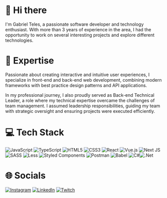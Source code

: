# 👋 Hi there

I'm Gabriel Teles, a passionate software developer and technology enthusiast.
With more than 3 years of experience in the area, I had the opportunity to work on several interesting projects and explore different technologies.

# 🚀 Expertise

Passionate about creating interactive and intuitive user experiences, I specialize in front-end and back-end web development, combining modern frameworks with best practice design patterns and API applications.

In my professional journey, I also proudly served as Back-end Technical Leader, a role where my technical expertise overcame the challenges of team management. I assumed leadership responsibilities, guiding my team with strategic oversight and ensuring projects were executed efficiently.

# 💻 Tech Stack
![JavaScript](https://img.shields.io/badge/javascript-%23323330.svg?style=for-the-badge&logo=javascript&logoColor=%23F7DF1E) ![TypeScript](https://img.shields.io/badge/typescript-%23007ACC.svg?style=for-the-badge&logo=typescript&logoColor=white) ![HTML5](https://img.shields.io/badge/html5-%23E34F26.svg?style=for-the-badge&logo=html5&logoColor=white) ![CSS3](https://img.shields.io/badge/css3-%231572B6.svg?style=for-the-badge&logo=css3&logoColor=white) ![React](https://img.shields.io/badge/react-%2320232a.svg?style=for-the-badge&logo=react&logoColor=%2361DAFB) ![Vue.js](https://img.shields.io/badge/vuejs-%2335495e.svg?style=for-the-badge&logo=vuedotjs&logoColor=%234FC08D) ![Next JS](https://img.shields.io/badge/Next-black?style=for-the-badge&logo=next.js&logoColor=white) ![SASS](https://img.shields.io/badge/SASS-hotpink.svg?style=for-the-badge&logo=SASS&logoColor=white) ![Less](https://img.shields.io/badge/less-2B4C80?style=for-the-badge&logo=less&logoColor=white)  ![Styled Components](https://img.shields.io/badge/styled--components-DB7093?style=for-the-badge&logo=styled-components&logoColor=white) ![Postman](https://img.shields.io/badge/Postman-FF6C37?style=for-the-badge&logo=postman&logoColor=white) ![Babel](https://img.shields.io/badge/Babel-F9DC3e?style=for-the-badge&logo=babel&logoColor=black)
![C#](https://img.shields.io/badge/csharp-black.svg?style=for-the-badge&logo=csharp&logoColor=blue)![.Net](https://img.shields.io/badge/net-%23323330.svg?style=for-the-badge&logo=.net&logoColor=blue)

# 🌐 Socials
[![Instagram](https://img.shields.io/badge/Instagram-%23E4405F.svg?logo=Instagram&logoColor=white)](https://instagram.com/zdog10127) [![LinkedIn](https://img.shields.io/badge/LinkedIn-%230077B5.svg?logo=linkedin&logoColor=white)](https://www.linkedin.com/in/gabriel-teles-76a486161/) [![Twitch](https://img.shields.io/badge/Twitch-black.svg?logo=Twitch&logoColor=white)](https://twitch.tv/zdog__) 
